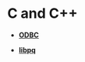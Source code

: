 # C and C++<a name="EN-US_TOPIC_0000001179780280"></a>

-   **[ODBC](odbc.md)**  

-   **[libpq](libpq.md)**  


